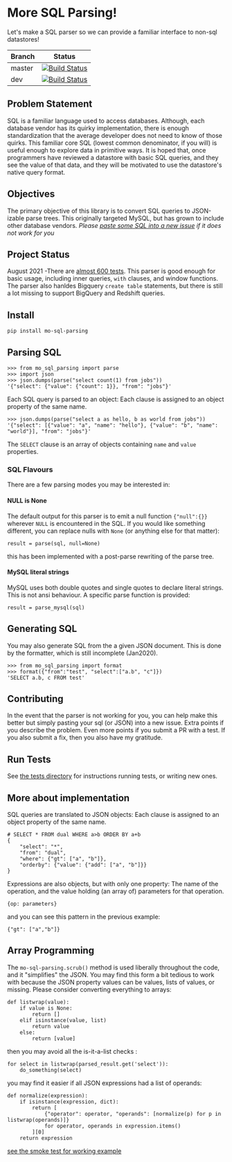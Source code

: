 # More SQL Parsing!

Let's make a SQL parser so we can provide a familiar interface to non-sql datastores!


|Branch      |Status   |
|------------|---------|
|master      | [![Build Status](https://travis-ci.com/klahnakoski/mo-sql-parsing.svg?branch=master)](https://travis-ci.com/klahnakoski/mo-sql-parsing) |
|dev         | [![Build Status](https://travis-ci.com/klahnakoski/mo-sql-parsing.svg?branch=dev)](https://travis-ci.com/klahnakoski/mo-sql-parsing)    |


## Problem Statement

SQL is a familiar language used to access databases. Although, each database vendor has its quirky implementation, there is enough standardization that the average developer does not need to know of those quirks. This familiar core SQL (lowest common denominator, if you will) is useful enough to explore data in primitive ways. It is hoped that, once programmers have reviewed a datastore with basic SQL queries, and they see the value of that data, and they will be motivated to use the datastore's native query format.

## Objectives

The primary objective of this library is to convert SQL queries to JSON-izable parse trees. This originally targeted MySQL, but has grown to include other database vendors. *Please [paste some SQL into a new issue](https://github.com/klahnakoski/mo-sql-parsing/issues) if it does not work for you*

## Project Status

August 2021 -There are [almost 600 tests](https://github.com/klahnakoski/mo-sql-parsing/tree/dev/tests). This parser is good enough for basic usage, including inner queries, `with` clauses, and window functions.  The parser also hanldes Bigquery `create table` statements, but there is still a lot missing to support BigQuery and Redshift queries.  

## Install

    pip install mo-sql-parsing

## Parsing SQL

    >>> from mo_sql_parsing import parse
    >>> import json
    >>> json.dumps(parse("select count(1) from jobs"))
    '{"select": {"value": {"count": 1}}, "from": "jobs"}'
    
Each SQL query is parsed to an object: Each clause is assigned to an object property of the same name. 

    >>> json.dumps(parse("select a as hello, b as world from jobs"))
    '{"select": [{"value": "a", "name": "hello"}, {"value": "b", "name": "world"}], "from": "jobs"}'

The `SELECT` clause is an array of objects containing `name` and `value` properties. 


### SQL Flavours 

There are a few parsing modes you may be interested in:

#### NULL is None

The default output for this parser is to emit a null function `{"null":{}}` wherever `NULL` is encountered in the SQL.  If you would like something different, you can replace nulls with `None` (or anything else for that matter):

    result = parse(sql, null=None)
    
this has been implemented with a post-parse rewriting of the parse tree.

#### MySQL literal strings

MySQL uses both double quotes and single quotes to declare literal strings.  This is not ansi behaviour.  A specific parse function is provided: 

    result = parse_mysql(sql)


## Generating SQL

You may also generate SQL from the a given JSON document. This is done by the formatter, which is still incomplete (Jan2020).

    >>> from mo_sql_parsing import format
    >>> format({"from":"test", "select":["a.b", "c"]})
    'SELECT a.b, c FROM test'

## Contributing

In the event that the parser is not working for you, you can help make this better but simply pasting your sql (or JSON) into a new issue. Extra points if you describe the problem. Even more points if you submit a PR with a test.  If you also submit a fix, then you also have my gratitude. 


## Run Tests

See [the tests directory](https://github.com/klahnakoski/mo-sql-parsing/tree/dev/tests) for instructions running tests, or writing new ones.

## More about implementation

SQL queries are translated to JSON objects: Each clause is assigned to an object property of the same name.

    
    # SELECT * FROM dual WHERE a>b ORDER BY a+b
    {
        "select": "*", 
        "from": "dual", 
        "where": {"gt": ["a", "b"]}, 
        "orderby": {"value": {"add": ["a", "b"]}}
    }
        
Expressions are also objects, but with only one property: The name of the operation, and the value holding (an array of) parameters for that operation. 

    {op: parameters}

and you can see this pattern in the previous example:

    {"gt": ["a","b"]}
    
## Array Programming

The `mo-sql-parsing.scrub()` method is used liberally throughout the code, and it "simplifies" the JSON.  You may find this form a bit tedious to work with because the JSON property values can be values, lists of values, or missing.  Please consider converting everything to arrays: 


```
def listwrap(value):
    if value is None:
        return []
    elif isinstance(value, list)
        return value
    else:
        return [value]
```  

then you may avoid all the is-it-a-list checks :

```
for select in listwrap(parsed_result.get('select')):
    do_something(select)
```

you may find it easier if all JSON expressions had a list of operands:

```
def normalize(expression):
    if isinstance(expression, dict):
        return [
            {"operator": operator, "operands": [normalize(p) for p in listwrap(operands)]}
            for operator, operands in expression.items()
        ][0]
    return expression
```

[see the smoke test for working example](https://github.com/klahnakoski/mo-sql-parsing/blob/dev/tests/smoke_test.py)
 